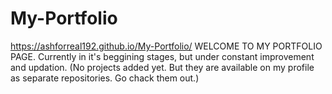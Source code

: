# My-Portfolio
https://ashforreal192.github.io/My-Portfolio/
WELCOME TO MY PORTFOLIO PAGE.
Currently in it's beggining stages, but under constant improvement and updation.
(No projects added yet. But they are available on my profile as separate repositories. Go chack them out.)
